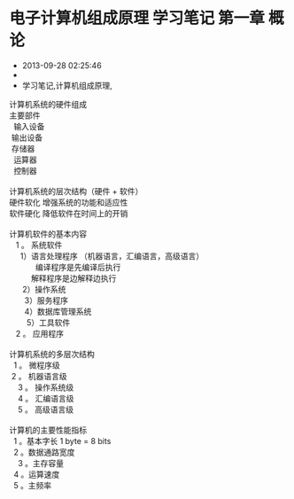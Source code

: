 # 电子计算机组成原理 学习笔记 第一章 概论
- 2013-09-28 02:25:46
- 
- 学习笔记,计算机组成原理,

<div>计算机系统的硬件组成</div><div>主要部件</div><div><span class="Apple-tab-span" style="white-space:pre">	</span>输入设备</div><div><span class="Apple-tab-span" style="white-space:pre">	</span>输出设备</div><div><span class="Apple-tab-span" style="white-space:pre">	</span>存储器</div><div><span class="Apple-tab-span" style="white-space:pre">	</span>运算器</div><div><span class="Apple-tab-span" style="white-space:pre">	</span>控制器</div><div><br /></div><div>计算机系统的层次结构（硬件 + 软件）</div><div>硬件软化 增强系统的功能和适应性</div><div>软件硬化 降低软件在时间上的开销</div><div><br /></div><div>计算机软件的基本内容</div><div><span class="Apple-tab-span" style="white-space:pre">	</span>1 。 系统软件</div><div><span class="Apple-tab-span" style="white-space:pre">		</span>1）语言处理程序 （机器语言，汇编语言，高级语言）</div><div><span class="Apple-tab-span" style="white-space:pre">			</span>编译程序是先编译后执行</div><div><span class="Apple-tab-span" style="white-space:pre">			</span>解释程序是边解释边执行</div><div><span class="Apple-tab-span" style="white-space:pre">		</span>2）操作系统</div><div><span class="Apple-tab-span" style="white-space:pre">		</span>3）服务程序</div><div><span class="Apple-tab-span" style="white-space:pre">		</span>4）数据库管理系统</div><div><span class="Apple-tab-span" style="white-space:pre">		</span>5）工具软件</div><div><span class="Apple-tab-span" style="white-space:pre">	</span>2 。 应用程序</div><div><br /></div><div>计算机系统的多层次结构</div><div><span class="Apple-tab-span" style="white-space:pre">	</span>1 。 微程序级</div><div><span class="Apple-tab-span" style="white-space:pre">	</span>2 。 机器语言级</div><div><span class="Apple-tab-span" style="white-space:pre">	</span>3 。 操作系统级</div><div><span class="Apple-tab-span" style="white-space:pre">	</span>4 。 汇编语言级</div><div><span class="Apple-tab-span" style="white-space:pre">	</span>5 。 高级语言级</div><div><br /></div><div>计算机的主要性能指标</div><div><span class="Apple-tab-span" style="white-space:pre">	</span>1 。基本字长 1 byte = 8 bits</div><div><span class="Apple-tab-span" style="white-space:pre">	</span>2 。数据通路宽度</div><div><span class="Apple-tab-span" style="white-space:pre">	</span>3 。主存容量</div><div><span class="Apple-tab-span" style="white-space:pre">	</span>4 。运算速度</div><div><span class="Apple-tab-span" style="white-space:pre">	</span>5 。主频率</div>
